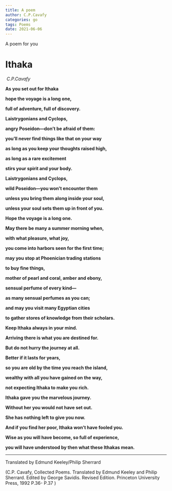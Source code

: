 ```yaml
---
title: A poem
author: C.P.Cavafy
categories: go
tags: Poems
date: 2021-06-06
---
```




A poem for you



# Ithaka

​													*C.P.Cavafy*



**As you set out for Ithaka**

**hope the voyage is a long one,** 

**full of adventure, full of discovery.** 

**Laistrygonians and Cyclops,** 

**angry Poseidon—don’t be afraid of them:** 

**you’ll never find things like that on your way** 

**as long as you keep your thoughts raised high,** 

**as long as a rare excitement** 

**stirs your spirit and your body.** 

**Laistrygonians and Cyclops,** 

**wild Poseidon—you won’t encounter them** 

**unless you bring them along inside your soul,** 

**unless your soul sets them up in front of you.**  



**Hope the voyage is a long one.** 

**May there be many a summer morning when,** 

**with what pleasure, what joy,** 

**you come into harbors seen for the first time;** 

**may you stop at Phoenician trading stations** 

**to buy fine things,** 

**mother of pearl and coral, amber and ebony,** 

**sensual perfume of every kind—** 

**as many sensual perfumes as you can;** 

**and may you visit many Egyptian cities** 

**to gather stores of knowledge from their scholars.**  



**Keep Ithaka always in your mind.** 

**Arriving there is what you are destined for.** 

**But do not hurry the journey at all.** 

**Better if it lasts for years,** 

**so you are old by the time you reach the island,** 

**wealthy with all you have gained on the way,** 

**not expecting Ithaka to make you rich.**  



**Ithaka gave you the marvelous journey.** 

**Without her you would not have set out.** 

**She has nothing left to give you now.**  



**And if you find her poor, Ithaka won’t have fooled you.** 

**Wise as you will have become, so full of experience,** 

**you will have understood by then what these Ithakas mean.** 



---	----



Translated by Edmund Keeley/Philip Sherrard

(C.P. Cavafy, Collected Poems. Translated by Edmund Keeley and Philip Sherrard. Edited by George Savidis. Revised Edition. Princeton University Press, 1992     P.36- P.37 ) 